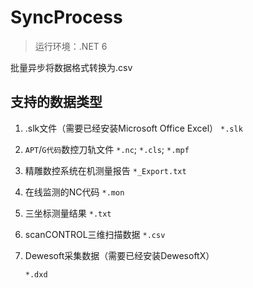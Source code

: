 # SyncProcess

> 运行环境：.NET 6

批量异步将数据格式转换为.csv

## 支持的数据类型

1. .slk文件（需要已经安装Microsoft Office Excel）
   `*.slk`

2. `APT`/`G代码`数控刀轨文件
   `*.nc`; `*.cls`; `*.mpf`

3. 精雕数控系统在机测量报告
   `*_Export.txt`

4. 在线监测的NC代码
   `*.mon`

5. 三坐标测量结果
   `*.txt`

6. scanCONTROL三维扫描数据
   `*.csv`

7. Dewesoft采集数据（需要已经安装DewesoftX）

   `*.dxd`

